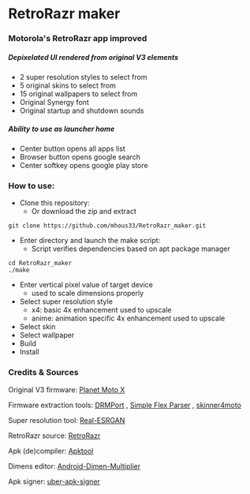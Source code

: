 # RetroRazr maker
### Motorola's RetroRazr app improved
##### Depixelated UI rendered from original V3 elements
* 2 super resolution styles to select from
* 5 original skins to select from
* 15 original wallpapers to select from
* Original Synergy font
* Original startup and shutdown sounds
##### Ability to use as launcher home
* Center button opens all apps list
* Browser button opens google search
* Center softkey opens google play store
### How to use:
* Clone this repository:
	* Or download the zip and extract
```
git clone https://github.com/mhous33/RetroRazr_maker.git
```
* Enter directory and launch the make script:
	* Script verifies dependencies based on apt package manager
```
cd RetroRazr_maker
./make
```
* Enter vertical pixel value of target device
	* used to scale dimensions properly
* Select super resolution style
	* x4: basic 4x enhancement used to upscale
	* anime: animation specific 4x enhancement used to upscale
* Select skin
* Select wallpaper
* Build
* Install
### Credits & Sources
Original V3 firmware: [Planet Moto X](https://web.archive.org/web/20080730031435/http://www.planetmotox.net/monster_packs.php)

Firmware extraction tools:
[DRMPort](http://www.e398mod.com/content/view/447/28/) , [Simple Flex Parser](http://www.e398mod.com/content/view/468/28/) , [skinner4moto](https://web.archive.org/web/20070827002442/http://skinner4moto.de.vu/)

Super resolution tool: [Real-ESRGAN](https://github.com/xinntao/Real-ESRGAN)

RetroRazr source: [RetroRazr](https://dumps.tadiphone.dev/dumps/motorola/olson/-/blob/user-9-PPV29.266-50-a80bd-release-keys/system/system/priv-app/RetroRazr/RetroRazr.apk)

Apk (de)compiler: [Apktool](https://ibotpeaches.github.io/Apktool/)

Dimens editor: [Android-Dimen-Multiplier](https://github.com/mhous33/Android-Dimen-Multiplier)

Apk signer: [uber-apk-signer](https://github.com/patrickfav/uber-apk-signer)
